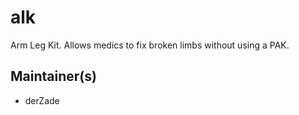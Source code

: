 # alk
Arm Leg Kit. Allows medics to fix broken limbs without using a PAK.

## Maintainer(s)
* derZade
